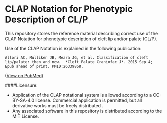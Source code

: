 # CLAP Notation for Phenotypic Description of CL/P

This repository stores the reference material describing correct use of the CLAP Notation for phenotypic description of cleft lip and/or palate (CL/P).

Use of the CLAP Notation is explained in the following publication:

```
Allori AC, Mulliken JB, Meara JG, et al. Classification of cleft lip/palate: then and now.  *Cleft Palate Craniofac J*. 2015 Sep 4; Epub ahead of print. PMID:26339868.
```
([View on PubMed](https://www.ncbi.nlm.nih.gov/pubmed/26339868))


####Licensure:
  - Application of the CLAP notational system is allowed according to a CC-BY-SA-4.0 license. Commercial application is permitted, but all derivative works must be freely distributed .
  - Any associated software in this repository is distributed according to the MIT License.

